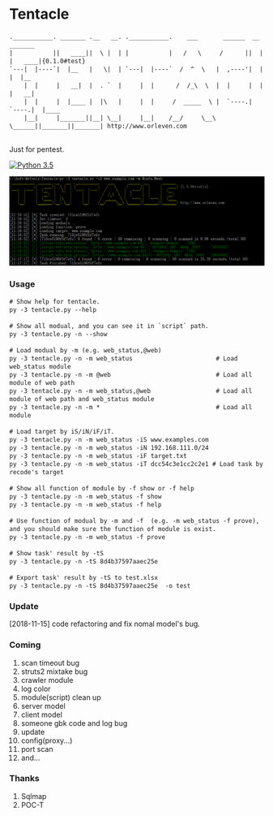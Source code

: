 # Tentacle

```
.___________. _______ .__   __. .___________.    ___       ______  __       _______
|           ||   ____||  \ |  | |           |   /   \     /      ||  |     |   ____|{0.1.0#test}
`---|  |----`|  |__   |   \|  | `---|  |----`  /  ^  \   |  ,----'|  |     |  |__
    |  |     |   __|  |  . `  |     |  |      /  /_\  \  |  |     |  |     |   __|
    |  |     |  |____ |  |\   |     |  |     /  _____  \ |  `----.|  `----.|  |____
    |__|     |_______||__| \__|     |__|    /__/     \__\ \______||_______||_______| http://www.orleven.com


```

Just for pentest.

[![Python 3.5](https://img.shields.io/badge/python-3.5-yellow.svg)](https://www.python.org/)

![show](https://raw.githubusercontent.com/orleven/tentacle/master/show/test.png)

### Usage

```
# Show help for tentacle.
py -3 tentacle.py --help

# Show all modual, and you can see it in `script` path.
py -3 tentacle.py -n --show

# Load modual by -m (e.g. web_status,@web)
py -3 tentacle.py -n -m web_status                       # Load web_status module
py -3 tentacle.py -n -m @web                             # Load all module of web path
py -3 tentacle.py -n -m web_status,@web                  # Load all module of web path and web_status module
py -3 tentacle.py -n -m *                                # Load all module

# Load target by iS/iN/iF/iT.
py -3 tentacle.py -n -m web_status -iS www.examples.com
py -3 tentacle.py -n -m web_status -iN 192.168.111.0/24
py -3 tentacle.py -n -m web_status -iF target.txt
py -3 tentacle.py -n -m web_status -iT dcc54c3e1cc2c2e1 # Load task by recode's target

# Show all function of module by -f show or -f help
py -3 tentacle.py -n -m web_status -f show
py -3 tentacle.py -n -m web_status -f help

# Use function of modual by -m and -f  (e.g. -m web_status -f prove), and you should make sure the function of module is exist.
py -3 tentacle.py -n -m web_status -f prove

# Show task' result by -tS 
py -3 tentacle.py -n -tS 8d4b37597aaec25e

# Export task' result by -tS to test.xlsx
py -3 tentacle.py -n -tS 8d4b37597aaec25e  -o test
```

### Update

[2018-11-15] code refactoring and fix nomal model's bug.

### Coming

1. scan timeout bug
2. struts2 mixtake bug
3. crawler module
4. log color
5. module(script) clean up
6. server model
7. client model
8. someone gbk code and log bug
9. update
10. config(proxy...)
11. port scan
12. and...


### Thanks

1. Sqlmap
2. POC-T

